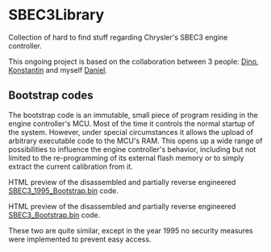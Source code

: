 # SBEC3Library
Collection of hard to find stuff regarding Chrysler's SBEC3 engine controller.

This ongoing project is based on the collaboration between 3 people: [Dino](https://github.com/dino2gnt), [Konstantin](https://github.com/GkvJeep) and myself [Daniel](https://github.com/laszlodaniel).

## Bootstrap codes
The bootstrap code is an immutable, small piece of program residing in the engine controller's MCU. Most of the time it controls the normal startup of the system. However, under special circumstances it allows the upload of arbitrary executable code to the MCU's RAM. This opens up a wide range of possibilities to influence the engine controller's behavior, including but not limited to the re-programming of its external flash memory or to simply extract the current calibration from it.

HTML preview of the disassembled and partially reverse engineered [SBEC3_1995_Bootstrap.bin](https://htmlpreview.github.io/?https://github.com/laszlodaniel/SBEC3Library/blob/main/Bootstrap/SBEC3_1995_Bootstrap.html) code.

HTML preview of the disassembled and partially reverse engineered [SBEC3_Bootstrap.bin](https://htmlpreview.github.io/?https://github.com/laszlodaniel/SBEC3Library/blob/main/Bootstrap/SBEC3_Bootstrap.html) code.

These two are quite similar, except in the year 1995 no security measures were implemented to prevent easy access.